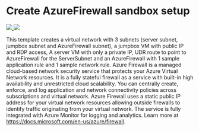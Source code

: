 # Create AzureFirewall sandbox setup

<a href="https://portal.azure.com/#create/Microsoft.Template/uri/https%3A%2F%2Fraw.githubusercontent.com%2FAzure%2Fazure-quickstart-templates%2Fmaster%2F101-azurefirewall-sandbox%2Fazuredeploy.json" target="_blank">
    <img src="http://azuredeploy.net/deploybutton.png"/>
</a>
<a href="http://armviz.io/#/?load=https%3A%2F%2Fraw.githubusercontent.com%2FAzure%2Fazure-quickstart-templates%2Fmaster%2F101-azurefirewall-sandbox%2Fazuredeploy.json" target="_blank">
    <img src="http://armviz.io/visualizebutton.png"/>
</a>

This template creates a virtual network with 3 subnets (server subnet, jumpbox subnet and AzureFirewall subnet), a jumpbox VM with public IP and RDP access,
A server VM with only a private IP, UDR route to point to AzureFirewall for the ServerSubnet and an AzureFirewall with 1 sample application rule and 1 sample network rule.
Azure Firewall is a managed cloud-based network security service that protects your Azure Virtual Network resources.
It is a fully stateful firewall as a service with built-in high availability and unrestricted cloud scalability.
You can centrally create, enforce, and log application and network connectivity policies across subscriptions and virtual network.
Azure Firewall uses a static public IP address for your virtual network resources allowing outside firewalls to identify traffic originating from your virtual network.
The service is fully integrated with Azure Monitor for logging and analytics. Learn more at https://docs.microsoft.com/en-us/azure/firewall.
